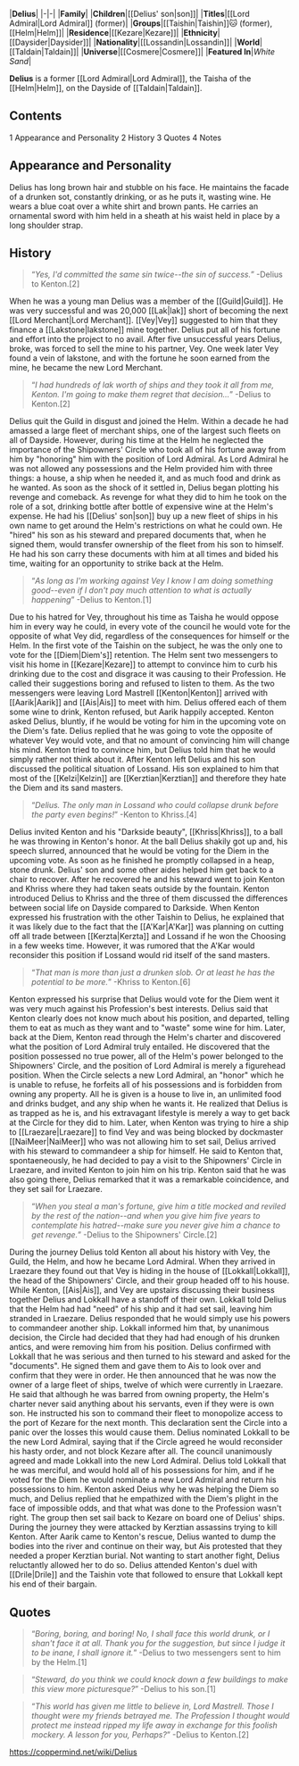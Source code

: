 |**Delius**|
|-|-|
|**Family**|
|**Children**|[[Delius' son\|son]]|
|**Titles**|[[Lord Admiral\|Lord Admiral]] (former)|
|**Groups**|[[Taishin\|Taishin]]🐱︎ (former), [[Helm\|Helm]]|
|**Residence**|[[Kezare\|Kezare]]|
|**Ethnicity**|[[Daysider\|Daysider]]|
|**Nationality**|[[Lossandin\|Lossandin]]|
|**World**|[[Taldain\|Taldain]]|
|**Universe**|[[Cosmere\|Cosmere]]|
|**Featured In**|*White Sand*|

**Delius** is a former [[Lord Admiral\|Lord Admiral]], the Taisha of the [[Helm\|Helm]], on the Dayside of [[Taldain\|Taldain]].

## Contents

1 Appearance and Personality
2 History
3 Quotes
4 Notes


## Appearance and Personality
Delius has long brown hair and stubble on his face. He maintains the facade of a drunken sot, constantly drinking, or as he puts it, wasting wine. He wears a blue coat over a white shirt and brown pants. He carries an ornamental sword with him held in a sheath at his waist held in place by a long shoulder strap.

## History
>“*Yes, I'd committed the same sin twice--the sin of success.*”
\-Delius to Kenton.[2]

When he was a young man Delius was a member of the [[Guild\|Guild]]. He was very successful and was 20,000 [[Lak\|lak]] short of becoming the next [[Lord Merchant\|Lord Merchant]]. [[Vey\|Vey]] suggested to him that they finance a [[Lakstone\|lakstone]] mine together. Delius put all of his fortune and effort into the project to no avail. After five unsuccessful years Delius, broke, was forced to sell the mine to his partner, Vey. One week later Vey found a vein of lakstone, and with the fortune he soon earned from the mine, he became the new Lord Merchant.

>“*I had hundreds of lak worth of ships and they took it all from me, Kenton. I'm going to make them regret that decision...*”
\-Delius to Kenton.[2]

Delius quit the Guild in disgust and joined the Helm. Within a decade he had amassed a large fleet of merchant ships, one of the largest such fleets on all of Dayside. However, during his time at the Helm he neglected the importance of the Shipowners' Circle who took all of his fortune away from him by "honoring" him with the position of Lord Admiral. As Lord Admiral he was not allowed any possessions and the Helm provided him with three things: a house, a ship when he needed it, and as much food and drink as he wanted. As soon as the shock of it settled in, Delius began plotting his revenge and comeback. As revenge for what they did to him he took on the role of a sot, drinking bottle after bottle of expensive wine at the Helm's expense. He had his [[Delius' son\|son]] buy up a new fleet of ships in his own name to get around the Helm's restrictions on what he could own. He "hired" his son as his steward and prepared documents that, when he signed them, would transfer ownership of the fleet from his son to himself. He had his son carry these documents with him at all times and bided his time, waiting for an opportunity to strike back at the Helm.

>“*As long as I'm working against Vey I know I am doing something good--even if I don't pay much attention to what is actually happening*”
\-Delius to Kenton.[1]

Due to his hatred for Vey, throughout his time as Taisha he would oppose him in every way he could, in every vote of the council he would vote for the opposite of what Vey did, regardless of the consequences for himself or the Helm. In the first vote of the Taishin on the subject, he was the only one to vote for the [[Diem\|Diem's]] retention.
The Helm sent two messengers to visit his home in [[Kezare\|Kezare]] to attempt to convince him to curb his drinking due to the cost and disgrace it was causing to their Profession. He called their suggestions boring and refused to listen to them. As the two messengers were leaving Lord Mastrell [[Kenton\|Kenton]] arrived with [[Aarik\|Aarik]] and [[Ais\|Ais]] to meet with him. Delius offered each of them some wine to drink, Kenton refused, but Aarik happily accepted. Kenton asked Delius, bluntly, if he would be voting for him in the upcoming vote on the Diem's fate. Delius replied that he was going to vote the opposite of whatever Vey would vote, and that no amount of convincing him will change his mind. Kenton tried to convince him, but Delius told him that he would simply rather not think about it. After Kenton left Delius and his son discussed the political situation of Lossand. His son explained to him that most of the [[Kelzi\|Kelzin]] are [[Kerztian\|Kerztian]] and therefore they hate the Diem and its sand masters.

>“*Delius. The only man in Lossand who could collapse drunk before the party even begins!*”
\-Kenton to Khriss.[4]

Delius invited Kenton and his "Darkside beauty", [[Khriss\|Khriss]], to a ball he was throwing in Kenton's honor. At the ball Delius shakily got up and, his speech slurred, announced that he would be voting for the Diem in the upcoming vote. As soon as he finished he promptly collapsed in a heap, stone drunk. Delius' son and some other aides helped him get back to a chair to recover. After he recovered he and his steward went to join Kenton and Khriss where they had taken seats outside by the fountain. Kenton introduced Delius to Khriss and the three of them discussed the differences between social life on Dayside compared to Darkside. When Kenton expressed his frustration with the other Taishin to Delius, he explained that it was likely due to the fact that the [[A'Kar\|A'Kar]] was planning on cutting off all trade between [[Kerzta\|Kerzta]] and Lossand if he won the Choosing in a few weeks time. However, it was rumored that the A'Kar would reconsider this position if Lossand would rid itself of the sand masters.

>“*That man is more than just a drunken slob. Or at least he has the potential to be more.*”
\-Khriss to Kenton.[6]

Kenton expressed his surprise that Delius would vote for the Diem went it was very much against his Profession's best interests. Delius said that Kenton clearly does not know much about his position, and departed, telling them to eat as much as they want and to "waste" some wine for him.
Later, back at the Diem, Kenton read through the Helm's charter and discovered what the position of Lord Admiral truly entailed. He discovered that the position possessed no true power, all of the Helm's power belonged to the Shipowners' Circle, and the position of Lord Admiral is merely a figurehead position. When the Circle selects a new Lord Admiral, an "honor" which he is unable to refuse, he forfeits all of his possessions and is forbidden from owning any property. All he is given is a house to live in, an unlimited food and drinks budget, and any ship when he wants it. He realized that Delius is as trapped as he is, and his extravagant lifestyle is merely a way to get back at the Circle for they did to him.
Later, when Kenton was trying to hire a ship to [[Lraezare\|Lraezare]] to find Vey and was being blocked by dockmaster [[NaiMeer\|NaiMeer]] who was not allowing him to set sail, Delius arrived with his steward to commandeer a ship for himself. He said to Kenton that, spontaeneously, he had decided to pay a visit to the Shipowners' Circle in Lraezare, and invited Kenton to join him on his trip. Kenton said that he was also going there, Delius remarked that it was a remarkable coincidence, and they set sail for Lraezare.

>“*When you steal a man's fortune, give him a title mocked and reviled by the rest of the nation--and when you give him five years to contemplate his hatred--make sure you never give him a chance to get revenge.*”
\-Delius to the Shipowners' Circle.[2]

During the journey Delius told Kenton all about his history with Vey, the Guild, the Helm, and how he became Lord Admiral. When they arrived in Lraezare they found out that Vey is hiding in the house of [[Lokkall\|Lokkall]], the head of the Shipowners' Circle, and their group headed off to his house. While Kenton, [[Ais\|Ais]], and Vey are upstairs discussing their business together Delius and Lokkall have a standoff of their own. Lokkall told Delius that the Helm had had "need" of his ship and it had set sail, leaving him stranded in Lraezare. Delius responded that he would simply use his powers to commandeer another ship. Lokkall informed him that, by unanimous decision, the Circle had decided that they had had enough of his drunken antics, and were removing him from his position. Delius confirmed with Lokkall that he was serious and then turned to his steward and asked for the "documents". He signed them and gave them to Ais to look over and confirm that they were in order. He then announced that he was now the owner of a large fleet of ships, twelve of which were currently in Lraezare. He said that although he was barred from owning property, the Helm's charter never said anything about his servants, even if they were is own son. He instructed his son to command their fleet to monopolize access to the port of Kezare for the next month. This declaration sent the Circle into a panic over the losses this would cause them. Delius nominated Lokkall to be the new Lord Admiral, saying that if the Circle agreed he would reconsider his hasty order, and not block Kezare after all. The council unanimously agreed and made Lokkall into the new Lord Admiral. Delius told Lokkall that he was merciful, and would hold all of his possessions for him, and if he voted for the Diem he would nominate a new Lord Admiral and return his possessions to him. Kenton asked Deius why he was helping the Diem so much, and Delius replied that he empathized with the Diem's plight in the face of impossible odds, and that what was done to the Profession wasn't right. The group then set sail back to Kezare on board one of Delius' ships.
During the journey they were attacked by Kerztian assassins trying to kill Kenton. After Aarik came to Kenton's rescue, Delius wanted to dump the bodies into the river and continue on their way, but Ais protested that they needed a proper Kerztian burial. Not wanting to start another fight, Delius reluctantly allowed her to do so.
Delius attended Kenton's duel with [[Drile\|Drile]] and the Taishin vote that followed to ensure that Lokkall kept his end of their bargain.

## Quotes
>“*Boring, boring, and boring! No, I shall face this world drunk, or I shan't face it at all. Thank you for the suggestion, but since I judge it to be inane, I shall ignore it.*”
\-Delius to two messengers sent to him by the Helm.[1]


>“*Steward, do you think we could knock down a few buildings to make this view more picturesque?*”
\-Delius to his son.[1]


>“*This world has given me little to believe in, Lord Mastrell. Those I thought were my friends betrayed me. The Profession I thought would protect me instead ripped my life away in exchange for this foolish mockery. A lesson for you, Perhaps?*”
\-Delius to Kenton.[2]




https://coppermind.net/wiki/Delius